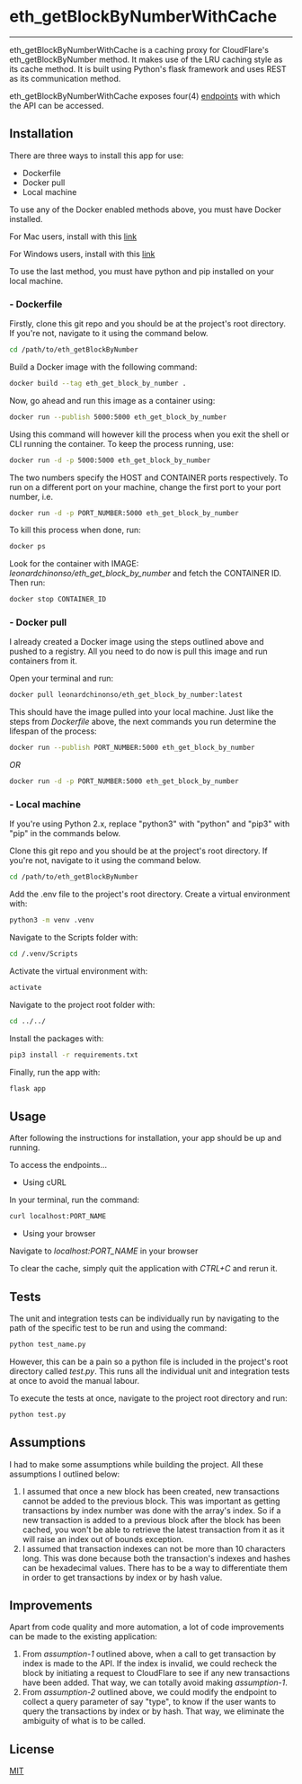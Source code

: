 
# eth_getBlockByNumberWithCache

---
eth_getBlockByNumberWithCache is a caching proxy for CloudFlare's eth_getBlockByNumber method. It makes use of the LRU caching style as its cache
method. It is built using Python's flask framework and uses REST as its communication method.

eth_getBlockByNumberWithCache exposes four(4) [endpoints](https://documenter.getpostman.com/view/7575343/Tzm3nxRV) with which the API
can be accessed.

## Installation

There are three ways to install this app for use:
+ Dockerfile
+ Docker pull
+ Local machine

To use any of the Docker enabled methods above, you must have Docker installed.

For Mac users, install with this [link](https://docs.docker.com/docker-for-mac/install/)

For Windows users, install with this [link](https://docs.docker.com/docker-for-windows/install/)

To use the last method, you must have python and pip installed on your local machine.

### - Dockerfile
Firstly, clone this git repo and you should be at the project's root directory. If you're not, navigate to it using the command below.
```bash
cd /path/to/eth_getBlockByNumber
```
Build a Docker image with the following command:
```bash
docker build --tag eth_get_block_by_number .
```
Now, go ahead and run this image as a container using:
```bash
docker run --publish 5000:5000 eth_get_block_by_number
```
Using this command will however kill the process when you exit the shell or CLI running the container.
To keep the process running, use:
```bash
docker run -d -p 5000:5000 eth_get_block_by_number
```
The two numbers specify the HOST and CONTAINER ports respectively. To run on a different port on your machine, change the
first port to your port number, i.e.
```bash
docker run -d -p PORT_NUMBER:5000 eth_get_block_by_number
```
To kill this process when done, run:
```bash
docker ps
```
Look for the container with IMAGE: *leonardchinonso/eth_get_block_by_number* and fetch the CONTAINER ID. Then run:
```bash
docker stop CONTAINER_ID
```

### - Docker pull
I already created a Docker image using the steps outlined above and pushed to a registry. All you need to do now is pull
this image and run containers from it.


Open your terminal and run:
```bash
docker pull leonardchinonso/eth_get_block_by_number:latest
```
This should have the image pulled into your local machine. 
Just like the steps from *Dockerfile* above, the next commands you run determine the lifespan of the process:
```bash
docker run --publish PORT_NUMBER:5000 eth_get_block_by_number
```
*OR*
```bash
docker run -d -p PORT_NUMBER:5000 eth_get_block_by_number
```

### - Local machine
If you're using Python 2.x, replace "python3" with "python" and "pip3" with "pip" in the commands below.

Clone this git repo and you should be at the project's root directory. If you're not, navigate to it using the command below.
```bash
cd /path/to/eth_getBlockByNumber
```
Add the .env file to the project's root directory.
Create a virtual environment with:
```bash
python3 -m venv .venv
```
Navigate to the Scripts folder with:
```bash
cd /.venv/Scripts
```
Activate the virtual environment with:
```bash
activate
```
Navigate to the project root folder with:
```bash
cd ../../
```
Install the packages with:
```bash
pip3 install -r requirements.txt
```
Finally, run the app with:
```bash
flask app
```

## Usage
After following the instructions for installation, your app should be up and running.

To access the endpoints...

+ Using cURL

In your terminal, run the command:
```bash
curl localhost:PORT_NAME
```

+ Using your browser

Navigate to *localhost:PORT_NAME* in your browser

To clear the cache, simply quit the application with *CTRL+C* and rerun it.

## Tests
The unit and integration tests can be individually run by navigating to the path of the specific test to be run and using the command:
```bash
python test_name.py
```
However, this can be a pain so a python file is included in the project's root directory called *test.py*. This runs all the
individual unit and integration tests at once to avoid the manual labour.

To execute the tests at once, navigate to the project root directory and run:
```bash
python test.py
```

## Assumptions
I had to make some assumptions while building the project. All these assumptions I outlined below:

1. I assumed that once a new block has been created, new transactions cannot be added to the previous block. This was important 
as getting transactions by index number was done with the array's index. So if a new transaction is added to a previous block
after the block has been cached, you won't be able to retrieve the latest transaction from it as it will raise an index
out of bounds exception.
2. I assumed that transaction indexes can not be more than 10 characters long. This was done because both the transaction's indexes
and hashes can be hexadecimal values. There has to be a way to differentiate them in order to get transactions by index or by hash value.


## Improvements
Apart from code quality and more automation, a lot of code improvements can be made to the existing application:

1. From *assumption-1* outlined above, when a call to get transaction by index is made to the API. If the index is invalid, we could
recheck the block by initiating a request to CloudFlare to see if any new transactions have been added. That way, we can totally
avoid making *assumption-1*.
2. From *assumption-2* outlined above, we could modify the endpoint to collect a query parameter of say "type", to know if the
user wants to query the transactions by index or by hash. That way, we eliminate the ambiguity of what is to be called.

## License
[MIT](https://choosealicense.com/licenses/mit/)
